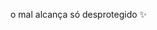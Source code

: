 o mal alcança só desprotegido ✨

<!---
amandocca/amandocca is a ✨ special ✨ repository because its `README.md` (this file) appears on your GitHub profile.
You can click the Preview link to take a look at your changes.
--->
